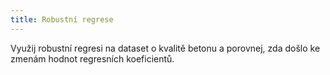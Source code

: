 ```yaml
---
title: Robustní regrese
---
```


Využij robustní regresi na dataset o kvalitě betonu a porovnej, zda došlo ke zmenám hodnot regresních koeficientů.
